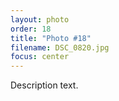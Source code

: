 ```yaml
---
layout: photo
order: 18
title: "Photo #18"
filename: DSC_0820.jpg
focus: center
---
```


Description text.